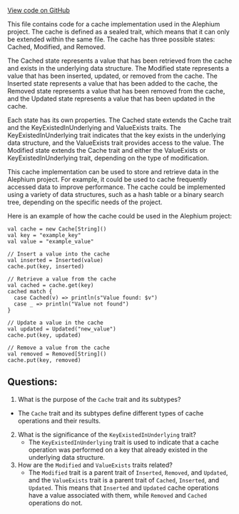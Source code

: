 [View code on GitHub](https://github.com/alephium/alephium/io/src/main/scala/org/alephium/io/Cache.scala)

This file contains code for a cache implementation used in the Alephium project. The cache is defined as a sealed trait, which means that it can only be extended within the same file. The cache has three possible states: Cached, Modified, and Removed. 

The Cached state represents a value that has been retrieved from the cache and exists in the underlying data structure. The Modified state represents a value that has been inserted, updated, or removed from the cache. The Inserted state represents a value that has been added to the cache, the Removed state represents a value that has been removed from the cache, and the Updated state represents a value that has been updated in the cache. 

Each state has its own properties. The Cached state extends the Cache trait and the KeyExistedInUnderlying and ValueExists traits. The KeyExistedInUnderlying trait indicates that the key exists in the underlying data structure, and the ValueExists trait provides access to the value. The Modified state extends the Cache trait and either the ValueExists or KeyExistedInUnderlying trait, depending on the type of modification. 

This cache implementation can be used to store and retrieve data in the Alephium project. For example, it could be used to cache frequently accessed data to improve performance. The cache could be implemented using a variety of data structures, such as a hash table or a binary search tree, depending on the specific needs of the project. 

Here is an example of how the cache could be used in the Alephium project:

```
val cache = new Cache[String]()
val key = "example_key"
val value = "example_value"

// Insert a value into the cache
val inserted = Inserted(value)
cache.put(key, inserted)

// Retrieve a value from the cache
val cached = cache.get(key)
cached match {
  case Cached(v) => println(s"Value found: $v")
  case _ => println("Value not found")
}

// Update a value in the cache
val updated = Updated("new_value")
cache.put(key, updated)

// Remove a value from the cache
val removed = Removed[String]()
cache.put(key, removed)
```
## Questions: 
 1. What is the purpose of the `Cache` trait and its subtypes?
   - The `Cache` trait and its subtypes define different types of cache operations and their results.
2. What is the significance of the `KeyExistedInUnderlying` trait?
   - The `KeyExistedInUnderlying` trait is used to indicate that a cache operation was performed on a key that already existed in the underlying data structure.
3. How are the `Modified` and `ValueExists` traits related?
   - The `Modified` trait is a parent trait of `Inserted`, `Removed`, and `Updated`, and the `ValueExists` trait is a parent trait of `Cached`, `Inserted`, and `Updated`. This means that `Inserted` and `Updated` cache operations have a value associated with them, while `Removed` and `Cached` operations do not.